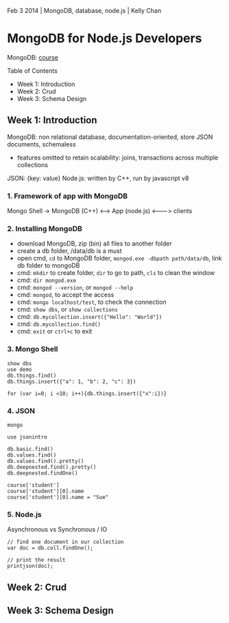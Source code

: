 Feb 3 2014 | MongoDB, database, node.js | Kelly Chan
# MongoDB for Node.js Developers

MongoDB: [course](https://education.mongodb.com/courses/10gen/M101JS/2014_March/about)

Table of Contents
- Week 1: Introduction
- Week 2: Crud
- Week 3: Schema Design

## Week 1: Introduction

MongoDB: non relational database, documentation-oriented, store JSON documents, schemaless  
- features omitted to retain scalability: joins, transactions across multiple collections  

JSON: {key: value}
Node.js: written by C++, run by javascript v8

### 1. Framework of app with MongoDB
Mongo Shell -> MongoDB (C++) <--> App (node.js) <---> clients

### 2. Installing MongoDB

- download MongoDB, zip (bin) all files to another folder
- create a db folder, /data/db is a must
- open cmd, `cd` to MongoDB folder, `mongod.exe -dbpath path/data/db`, link db folder to mongoDB
- cmd: `mkdir` to create folder, `dir` to go to path, `cls` to clean the window
- cmd: `dir mongod.exe`
- cmd: `mongod --version`, or `mongod --help`
- cmd: `mongod`, to accept the access
- cmd: `mongo localhost/test`, to check the connection
- cmd: `show dbs`, or `show collections`
- cmd: `db.mycollection.insert({"Hello": "World"})`
- cmd: `db.mycollection.find()`
- cmd: `exit` or `ctrl+c` to exit

### 3. Mongo Shell

```
show dbs
use demo
db.things.find()
db.things.insert({"a": 1, "b": 2, "c": 3})

for (var i=0; i <10; i++){db.things.insert({"x":i})}
```

### 4. JSON

```
mongo

use jsonintro

db.basic.find()
db.values.find()
db.values.find().pretty()
db.deepnested.find().pretty()
db.deepnested.findOne()

course['student']
course['student'][0].name
course['student'][0].name = "Sue"
```

### 5. Node.js

Asynchronous vs Synchronous / IO

```
// find one document in our collection
var doc = db.coll.findOne();

// print the result
printjson(doc);
```
## Week 2: Crud
## Week 3: Schema Design
